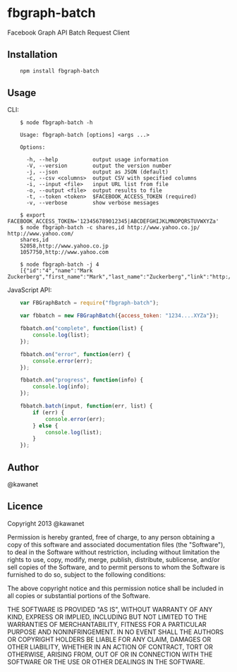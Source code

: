# fbgraph-batch

Facebook Graph API Batch Request Client

## Installation

```sh
    npm install fbgraph-batch
```

## Usage

CLI:

```
    $ node fbgraph-batch -h

    Usage: fbgraph-batch [options] <args ...>

    Options:

      -h, --help           output usage information
      -V, --version        output the version number
      -j, --json           output as JSON (default)
      -c, --csv <columns>  output CSV with specified columns
      -i, --input <file>   input URL list from file
      -o, --output <file>  output results to file
      -t, --token <token>  $FACEBOOK_ACCESS_TOKEN (required)
      -v, --verbose        show verbose messages

    $ export FACEBOOK_ACCESS_TOKEN='123456789012345|ABCDEFGHIJKLMNOPQRSTUVWXYZa'
    $ node fbgraph-batch -c shares,id http://www.yahoo.co.jp/ http://www.yahoo.com/
    shares,id
    52058,http://www.yahoo.co.jp
    1057750,http://www.yahoo.com

    $ node fbgraph-batch -j 4
    [{"id":"4","name":"Mark Zuckerberg","first_name":"Mark","last_name":"Zuckerberg","link":"http://www.facebook.com/zuck","username":"zuck","gender":"male","locale":"en_US"}]
```

JavaScript API:

```javascript
    var FBGraphBatch = require("fbgraph-batch");

    var fbbatch = new FBGraphBatch({access_token: "1234....XYZa"});

    fbbatch.on("complete", function(list) {
        console.log(list);
    });

    fbbatch.on("error", function(err) {
        console.error(err);
    });

    fbbatch.on("progress", function(info) {
        console.log(info);
    });

    fbbatch.batch(input, function(err, list) {
        if (err) {
            console.error(err);
        } else {
            console.log(list);
        }
    });
```

## Author

@kawanet

## Licence

Copyright 2013 @kawanet

Permission is hereby granted, free of charge, to any person obtaining
a copy of this software and associated documentation files (the
"Software"), to deal in the Software without restriction, including
without limitation the rights to use, copy, modify, merge, publish,
distribute, sublicense, and/or sell copies of the Software, and to
permit persons to whom the Software is furnished to do so, subject to
the following conditions:

The above copyright notice and this permission notice shall be
included in all copies or substantial portions of the Software.

THE SOFTWARE IS PROVIDED "AS IS", WITHOUT WARRANTY OF ANY KIND,
EXPRESS OR IMPLIED, INCLUDING BUT NOT LIMITED TO THE WARRANTIES OF
MERCHANTABILITY, FITNESS FOR A PARTICULAR PURPOSE AND
NONINFRINGEMENT. IN NO EVENT SHALL THE AUTHORS OR COPYRIGHT HOLDERS BE
LIABLE FOR ANY CLAIM, DAMAGES OR OTHER LIABILITY, WHETHER IN AN ACTION
OF CONTRACT, TORT OR OTHERWISE, ARISING FROM, OUT OF OR IN CONNECTION
WITH THE SOFTWARE OR THE USE OR OTHER DEALINGS IN THE SOFTWARE.
